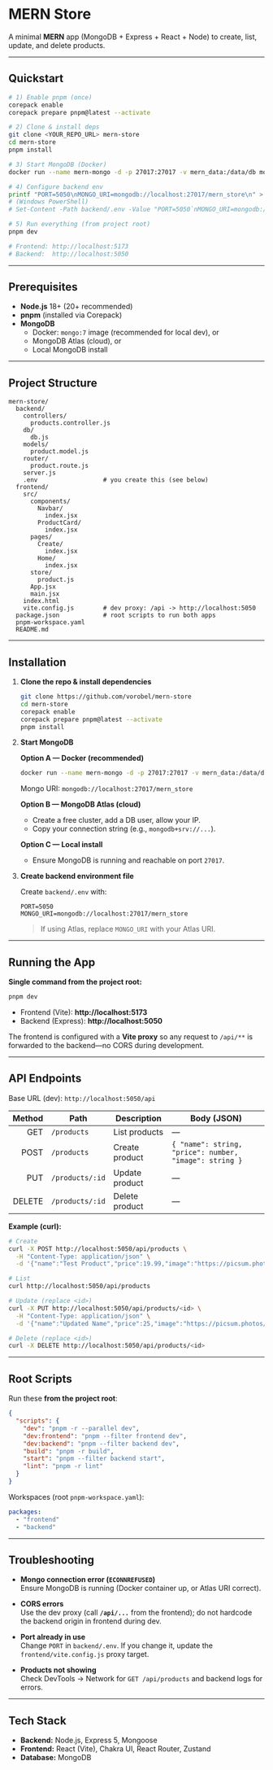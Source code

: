 # MERN Store

A minimal **MERN** app (MongoDB + Express + React + Node) to create, list, update, and delete products.

---

## Quickstart

```bash
# 1) Enable pnpm (once)
corepack enable
corepack prepare pnpm@latest --activate

# 2) Clone & install deps
git clone <YOUR_REPO_URL> mern-store
cd mern-store
pnpm install

# 3) Start MongoDB (Docker)
docker run --name mern-mongo -d -p 27017:27017 -v mern_data:/data/db mongo:7

# 4) Configure backend env
printf "PORT=5050\nMONGO_URI=mongodb://localhost:27017/mern_store\n" > backend/.env
# (Windows PowerShell)
# Set-Content -Path backend/.env -Value "PORT=5050`nMONGO_URI=mongodb://localhost:27017/mern_store"

# 5) Run everything (from project root)
pnpm dev

# Frontend: http://localhost:5173
# Backend:  http://localhost:5050
```

---

## Prerequisites

- **Node.js** 18+ (20+ recommended)
- **pnpm** (installed via Corepack)
- **MongoDB**
    - Docker: `mongo:7` image (recommended for local dev), or
    - MongoDB Atlas (cloud), or
    - Local MongoDB install

---

## Project Structure

```
mern-store/
  backend/
    controllers/
      products.controller.js
    db/
      db.js
    models/
      product.model.js
    router/
      product.route.js
    server.js
    .env                  # you create this (see below)
  frontend/
    src/
      components/
        Navbar/
          index.jsx
        ProductCard/
          index.jsx
      pages/
        Create/
          index.jsx
        Home/
          index.jsx
      store/
        product.js
      App.jsx
      main.jsx
    index.html
    vite.config.js        # dev proxy: /api -> http://localhost:5050
  package.json            # root scripts to run both apps
  pnpm-workspace.yaml
  README.md
```

---

## Installation

1. **Clone the repo & install dependencies**
   ```bash
   git clone https://github.com/vorobel/mern-store
   cd mern-store
   corepack enable
   corepack prepare pnpm@latest --activate
   pnpm install
   ```

2. **Start MongoDB**

   **Option A — Docker (recommended)**
   ```bash
   docker run --name mern-mongo -d -p 27017:27017 -v mern_data:/data/db mongo:7
   ```
   Mongo URI: `mongodb://localhost:27017/mern_store`

   **Option B — MongoDB Atlas (cloud)**
    - Create a free cluster, add a DB user, allow your IP.
    - Copy your connection string (e.g., `mongodb+srv://...`).

   **Option C — Local install**
    - Ensure MongoDB is running and reachable on port `27017`.

3. **Create backend environment file**

   Create `backend/.env` with:

   ```dotenv
   PORT=5050
   MONGO_URI=mongodb://localhost:27017/mern_store
   ```
   > If using Atlas, replace `MONGO_URI` with your Atlas URI.

---

## Running the App

**Single command from the project root:**
```bash
pnpm dev
```

- Frontend (Vite): **http://localhost:5173**
- Backend (Express): **http://localhost:5050**

The frontend is configured with a **Vite proxy** so any request to `/api/**` is forwarded to the backend—no CORS during development.

---

## API Endpoints

Base URL (dev): `http://localhost:5050/api`

| Method | Path                | Description        | Body (JSON)                                         |
|-------:|---------------------|--------------------|-----------------------------------------------------|
|   GET  | `/products`         | List products      | —                                                   |
|  POST  | `/products`         | Create product     | `{ "name": string, "price": number, "image": string }` |
|   PUT  | `/products/:id`     | Update product     | —                                                     |
| DELETE | `/products/:id`     | Delete product     | —                                                   |

**Example (curl):**
```bash
# Create
curl -X POST http://localhost:5050/api/products \
  -H "Content-Type: application/json" \
  -d '{"name":"Test Product","price":19.99,"image":"https://picsum.photos/400"}'

# List
curl http://localhost:5050/api/products

# Update (replace <id>)
curl -X PUT http://localhost:5050/api/products/<id> \
  -H "Content-Type: application/json" \
  -d '{"name":"Updated Name","price":25,"image":"https://picsum.photos/401"}'

# Delete (replace <id>)
curl -X DELETE http://localhost:5050/api/products/<id>
```

---

## Root Scripts

Run these **from the project root**:

```json
{
  "scripts": {
    "dev": "pnpm -r --parallel dev",
    "dev:frontend": "pnpm --filter frontend dev",
    "dev:backend": "pnpm --filter backend dev",
    "build": "pnpm -r build",
    "start": "pnpm --filter backend start",
    "lint": "pnpm -r lint"
  }
}
```

Workspaces (root `pnpm-workspace.yaml`):
```yaml
packages:
  - "frontend"
  - "backend"
```

---

## Troubleshooting

- **Mongo connection error (`ECONNREFUSED`)**  
  Ensure MongoDB is running (Docker container up, or Atlas URI correct).

- **CORS errors**  
  Use the dev proxy (call **`/api/...`** from the frontend); do not hardcode the backend origin in frontend during dev.

- **Port already in use**  
  Change `PORT` in `backend/.env`. If you change it, update the `frontend/vite.config.js` proxy target.

- **Products not showing**  
  Check DevTools → Network for `GET /api/products` and backend logs for errors.

---

## Tech Stack

- **Backend:** Node.js, Express 5, Mongoose
- **Frontend:** React (Vite), Chakra UI, React Router, Zustand
- **Database:** MongoDB
